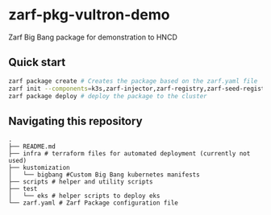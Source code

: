 # zarf-pkg-vultron-demo
Zarf Big Bang package for demonstration to HNCD

## Quick start

```bash
zarf package create # Creates the package based on the zarf.yaml file
zarf init --components=k3s,zarf-injector,zarf-registry,zarf-seed-registry,zarf-agent,git-server,logging --confirm zarf-init-amd64.tar.zst # Initialize zarf and bootstrap a k3s cluster
zarf package deploy # deploy the package to the cluster
```

## Navigating this repository

```shell
.
├── README.md
├── infra # terraform files for automated deployment (currently not used)
├── kustomization 
│   └── bigbang #Custom Big Bang kubernetes manifests
├── scripts # helper and utility scripts
├── test 
│   └── eks # helper scripts to deploy eks
└── zarf.yaml # Zarf Package configuration file
```